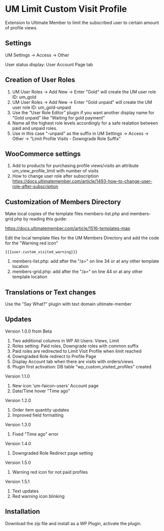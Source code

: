 # UM Limit Custom Visit Profile
Extension to Ultimate Member to limit the subscribed user to certain amount of profile views.
## Settings
UM Settings -> Access -> Other

User status display: User Account Page tab

## Creation of User Roles
1. UM User Roles -> Add New -> Enter "Gold" will create the UM user role ID: um_gold
2. UM User Roles -> Add New -> Enter "Gold unpaid" will create the UM user role ID: um_gold-unpaid
3. Use the “User Role Editor” plugin if you want another  display name for "Gold unpaid" like "Waiting for gold payment"
4. Name all the highest role levels accordingly for a safe realation between paid and unpaid roles.
5. Use in this case "-unpaid" as the suffix in UM Settings -> Access -> Other -> "Limit Profile Visits - Downgrade Role Suffix"
## WooCommerce settings
1. Add to products for purchasing profile views/visits an attribute um_view_profile_limit with number of visits
2. How to change user role after subscription https://docs.ultimatemember.com/article/1493-how-to-change-user-role-after-subscription

## Customization of Members Directory
Make local copies of the template files members-list.php and members-grid.php by reading this guide: 

https://docs.ultimatemember.com/article/1516-templates-map

Edit the local template files for the UM Members Directory and add the code for the "Warning red icon" <code><div>{{{user.custom_visited_warning}}}</div></code>

1. members-list.php: add after the "/a>" on line 34 or at any other template location
2. members-grid.php: add after the "/a>" on line 44 or at any other template location
## Translations or Text changes
Use the "Say What?" plugin with text domain ultimate-member

## Updates
Version 1.0.0 from Beta
1. Two additional columns in WP All Users: Views, Limit
2. Roles setting: Paid roles, Downgrade roles with common suffix
3. Paid roles are redirected to Limit Visit Profile when limit reached
4. Downgraded Role redirect to Profile Page
5. Display Account tab when there are visits with orders/views
6. Plugin first activation: DB table "wp_custom_visited_profiles" created

Version 1.1.0
1. New icon 'um-faicon-users' Account page
2. Date/Time hover "Time ago"

Version 1.2.0
1. Order item quantity updates
2. Improved field formatting

Version 1.3.0
1. Fixed "Time ago" error

Version 1.4.0
1. Downgraded Role Redirect page setting

Version 1.5.0
1. Warning red icon for not paid profiles

Version 1.5.1
1. Text updates
2. Red warning icon blinking

## Installation
Download the zip file and install as a WP Plugin, activate the plugin.
